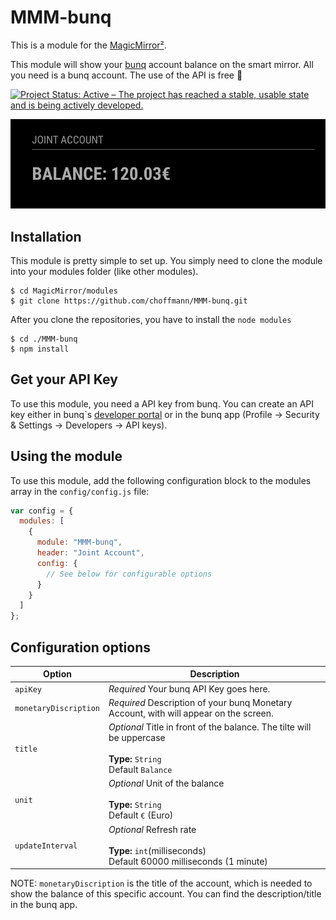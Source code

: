 # MMM-bunq

This is a module for the [MagicMirror²](https://github.com/MichMich/MagicMirror/).

This module will show your [bunq](https://www.bunq.com/) account balance on the smart mirror. All you need is a bunq account. The use of the API is free 🙌

[![Project Status: Active – The project has reached a stable, usable state and is being actively developed.](https://www.repostatus.org/badges/latest/active.svg)](https://www.repostatus.org/#active)

![Screenshot](img/img.png)

## Installation

This module is pretty simple to set up. You simply need to clone the module into your modules folder (like other modules).

```
$ cd MagicMirror/modules
$ git clone https://github.com/choffmann/MMM-bunq.git
```

After you clone the repositories, you have to install the `node modules`

```
$ cd ./MMM-bunq
$ npm install
```

## Get your API Key

To use this module, you need a API key from bunq. You can create an API key either in bunq`s [developer portal](https://developer.bunq.com/) or in the bunq app (Profile → Security & Settings → Developers → API keys).

## Using the module

To use this module, add the following configuration block to the modules array in the `config/config.js` file:

```js
var config = {
  modules: [
    {
      module: "MMM-bunq",
      header: "Joint Account",
      config: {
        // See below for configurable options
      }
    }
  ]
};
```

## Configuration options

| Option                | Description                                                                                                            |
| --------------------- | ---------------------------------------------------------------------------------------------------------------------- |
| `apiKey`              | _Required_ Your bunq API Key goes here.                                                                                |
| `monetaryDiscription` | _Required_ Description of your bunq Monetary Account, with will appear on the screen.                                  |
| `title`               | _Optional_ Title in front of the balance. The tilte will be uppercase <br><br>**Type:** `String` <br>Default `Balance` |
| `unit`                | _Optional_ Unit of the balance <br><br>**Type:** `String` <br>Default `€` (Euro)                                       |
| `updateInterval`      | _Optional_ Refresh rate <br><br>**Type:** `int`(milliseconds) <br>Default 60000 milliseconds (1 minute)                |

NOTE: `monetaryDiscription` is the title of the account, which is needed to show the balance of this specific account. You can find the description/title in the bunq app.
